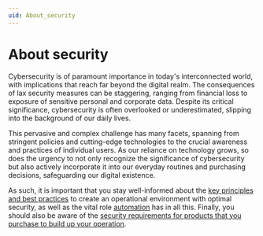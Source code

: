 ```yaml
---
uid: About_security
---
```


# About security

Cybersecurity is of paramount importance in today's interconnected world, with implications that reach far beyond the digital realm. The consequences of lax security measures can be staggering, ranging from financial loss to exposure of sensitive personal and corporate data. Despite its critical significance, cybersecurity is often overlooked or underestimated, slipping into the background of our daily lives.

This pervasive and complex challenge has many facets, spanning from stringent policies and cutting-edge technologies to the crucial awareness and practices of individual users. As our reliance on technology grows, so does the urgency to not only recognize the significance of cybersecurity but also actively incorporate it into our everyday routines and purchasing decisions, safeguarding our digital existence.

As such, it is important that you stay well-informed about the [key principles and best practices](xref:Security_key_principles) to create an operational environment with optimal security, as well as the vital role [automation](xref:Security_and_automation) has in all this. Finally, you should also be aware of the [security requirements for products that you purchase to build up your operation](xref:Security_must_haves).

